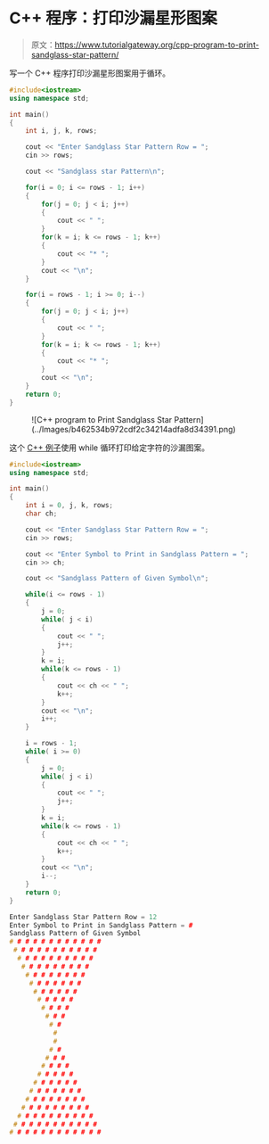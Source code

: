 # C++ 程序：打印沙漏星形图案

> 原文：<https://www.tutorialgateway.org/cpp-program-to-print-sandglass-star-pattern/>

写一个 C++ 程序打印沙漏星形图案用于循环。

```cpp
#include<iostream>
using namespace std;

int main()
{
	int i, j, k, rows;

    cout << "Enter Sandglass Star Pattern Row = ";
    cin >> rows;

    cout << "Sandglass star Pattern\n"; 

    for(i = 0; i <= rows - 1; i++)
    {
    	for(j = 0; j < i; j++)
		{
            cout << " ";
        }
        for(k = i; k <= rows - 1; k++)
        {
            cout << "* ";
        }
        cout << "\n";
    }	

    for(i = rows - 1; i >= 0; i--)
    {
    	for(j = 0; j < i; j++)
		{
            cout << " ";
        }
        for(k = i; k <= rows - 1; k++)
        {
            cout << "* ";
        }
        cout << "\n";
    }	
 	return 0;
}
```

<figure class="wp-block-image size-large">![C++ program to Print Sandglass Star Pattern](../Images/b462534b972cdf2c34214adfa8d34391.png)</figure>

这个 [C++ 例子](https://www.tutorialgateway.org/cpp-programs/)使用 while 循环打印给定字符的沙漏图案。

```cpp
#include<iostream>
using namespace std;

int main()
{
	int i = 0, j, k, rows;
    char ch;

    cout << "Enter Sandglass Star Pattern Row = ";
    cin >> rows;

    cout << "Enter Symbol to Print in Sandglass Pattern = ";
    cin >> ch;

    cout << "Sandglass Pattern of Given Symbol\n"; 

    while(i <= rows - 1)
    {
        j = 0;
    	while( j < i)
		{
            cout << " ";
            j++;
        }
        k = i; 
        while(k <= rows - 1)
        {
            cout << ch << " ";
            k++;
        }
        cout << "\n";
        i++;
    }	

    i = rows - 1;
    while( i >= 0)
    {
    	j = 0;
    	while( j < i)
		{
            cout << " ";
            j++;
        }
        k = i; 
        while(k <= rows - 1)
        {
            cout << ch << " ";
            k++;
        }
        cout << "\n";
        i--;
    }	
 	return 0;
}
```

```cpp
Enter Sandglass Star Pattern Row = 12
Enter Symbol to Print in Sandglass Pattern = #
Sandglass Pattern of Given Symbol
# # # # # # # # # # # # 
 # # # # # # # # # # # 
  # # # # # # # # # # 
   # # # # # # # # # 
    # # # # # # # # 
     # # # # # # # 
      # # # # # # 
       # # # # # 
        # # # # 
         # # # 
          # # 
           # 
           # 
          # # 
         # # # 
        # # # # 
       # # # # # 
      # # # # # # 
     # # # # # # # 
    # # # # # # # # 
   # # # # # # # # # 
  # # # # # # # # # # 
 # # # # # # # # # # # 
# # # # # # # # # # # # 
```